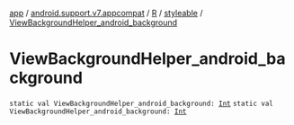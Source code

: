 [app](../../../index.md) / [android.support.v7.appcompat](../../index.md) / [R](../index.md) / [styleable](index.md) / [ViewBackgroundHelper_android_background](.)

# ViewBackgroundHelper_android_background

`static val ViewBackgroundHelper_android_background: `[`Int`](https://kotlinlang.org/api/latest/jvm/stdlib/kotlin/-int/index.html)
`static val ViewBackgroundHelper_android_background: `[`Int`](https://kotlinlang.org/api/latest/jvm/stdlib/kotlin/-int/index.html)